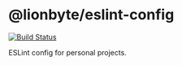 # @lionbyte/eslint-config

[![Build Status](https://travis-ci.com/lion-byte/eslint-config.svg?branch=master)](https://travis-ci.com/lion-byte/eslint-config)

ESLint config for personal projects.
